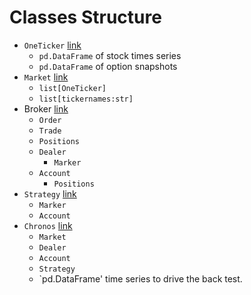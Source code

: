 # Classes Structure

- `OneTicker`  [link](./optionbacktesting/oneticker.py)
  - `pd.DataFrame` of stock times series
  - `pd.DataFrame` of option snapshots
- `Market`  [link](./optionbacktesting/market.py)
  -  `list[OneTicker]`
  -  `list[tickernames:str]`
-  Broker  [link](./optionbacktesting/broker.py)
   -  `Order`
   -  `Trade`
   -  `Positions`
   -  `Dealer`
      -  `Marker`
   -  `Account`
      -  `Positions`
-  `Strategy`  [link](./optionbacktesting/abstractstrategy.py)
   -  `Marker`
   -  `Account`
-  `Chronos`   [link](./optionbacktesting/chronos.py)
   -  `Market`
   -  `Dealer`
   -  `Account`
   -  `Strategy`
   -  `pd.DataFrame'  time series to drive the back test.


